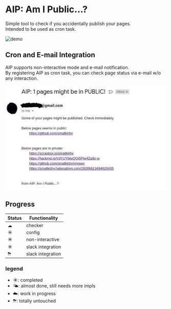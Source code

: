 # AIP: Am I Public...?
Simple tool to check if you accidentally publish your pages.  
Intended to be used as cron task.  


![demo](img/1.gif)
  

## Cron and E-mail Integration
AIP supports non-interactive mode and e-mail notification.  
By registering AIP as cron task, you can check page status via e-mail w/o any interaction.  


![mail](img/mail.jpeg)

## Progress
| Status | Functionality |
| ------------- | ------------- |
| ☁ | checker |
| ☀ | config |
| ☀ | non-interactive |
| ☀ | slack integration |
| ⛈ | slack integration |
  
### legend
- ☀️: completed
- 🌤: almost done, still needs more impls 
- ☁️: work in progress
- ⛈: totally untouched
